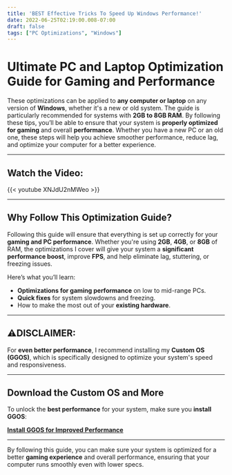 ```yaml
---
title: 'BEST Effective Tricks To Speed Up Windows Performance!'
date: 2022-06-25T02:19:00.008-07:00
draft: false
tags: ["PC Optimizations", "Windows"]
---
```



# Ultimate PC and Laptop Optimization Guide for Gaming and Performance

These optimizations can be applied to **any computer or laptop** on any version of **Windows**, whether it's a new or old system. The guide is particularly recommended for systems with **2GB to 8GB RAM**. By following these tips, you’ll be able to ensure that your system is **properly optimized for gaming** and overall **performance**. Whether you have a new PC or an old one, these steps will help you achieve smoother performance, reduce lag, and optimize your computer for a better experience.

---

## Watch the Video:
{{< youtube XNJdU2nMWeo >}}

---

## Why Follow This Optimization Guide?

Following this guide will ensure that everything is set up correctly for your **gaming and PC performance**. Whether you're using **2GB**, **4GB**, or **8GB** of RAM, the optimizations I cover will give your system a **significant performance boost**, improve **FPS**, and help eliminate lag, stuttering, or freezing issues.

Here’s what you’ll learn:
- **Optimizations for gaming performance** on low to mid-range PCs.
- **Quick fixes** for system slowdowns and freezing.
- How to make the most out of your **existing hardware**.

---

## ⚠DISCLAIMER:
For **even better performance**, I recommend installing my **Custom OS (GGOS)**, which is specifically designed to optimize your system's speed and responsiveness. 

---

## Download the Custom OS and More

To unlock the **best performance** for your system, make sure you **install GGOS**:

 [**Install GGOS for Improved Performance**](https://www.youtube.com/watch?v=XNJdU2nMWeo) 

---

By following this guide, you can make sure your system is optimized for a better **gaming experience** and overall performance, ensuring that your computer runs smoothly even with lower specs.

